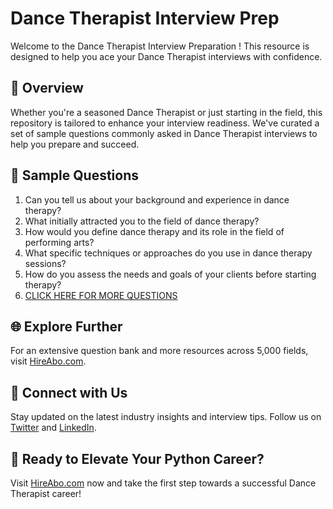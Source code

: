 # Dance Therapist Interview Prep

Welcome to the Dance Therapist Interview Preparation ! This resource is designed to help you ace your Dance Therapist interviews with confidence.

## 🚀 Overview

Whether you're a seasoned Dance Therapist or just starting in the field, this repository is tailored to enhance your interview readiness. We've curated a set of sample questions commonly asked in Dance Therapist interviews to help you prepare and succeed.

## 📝 Sample Questions

1. Can you tell us about your background and experience in dance therapy?
2. What initially attracted you to the field of dance therapy?
3. How would you define dance therapy and its role in the field of performing arts?
4. What specific techniques or approaches do you use in dance therapy sessions?
5. How do you assess the needs and goals of your clients before starting therapy?
6. [CLICK HERE FOR MORE QUESTIONS](https://hireabo.com/job/16_4_23/Dance%20Therapist)

## 🌐 Explore Further

For an extensive question bank and more resources across 5,000 fields, visit [HireAbo.com](https://www.hireabo.com).

## 📱 Connect with Us

Stay updated on the latest industry insights and interview tips. Follow us on [Twitter](https://twitter.com/hireabo) and [LinkedIn](https://www.linkedin.com/in/hire-abo-3609972a8/).

## 🚀 Ready to Elevate Your Python Career?

Visit [HireAbo.com](https://www.hireabo.com) now and take the first step towards a successful Dance Therapist career!